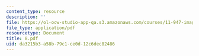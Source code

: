 ```yaml
---
content_type: resource
description: ''
file: https://ol-ocw-studio-app-qa.s3.amazonaws.com/courses/11-947-imaging-the-city-the-place-of-media-in-city-design-and-development-fall-1998/da3215b3a58b79c1ce0d12c6dec82486_8.pdf
file_type: application/pdf
resourcetype: Document
title: 8.pdf
uid: da3215b3-a58b-79c1-ce0d-12c6dec82486
---
```

